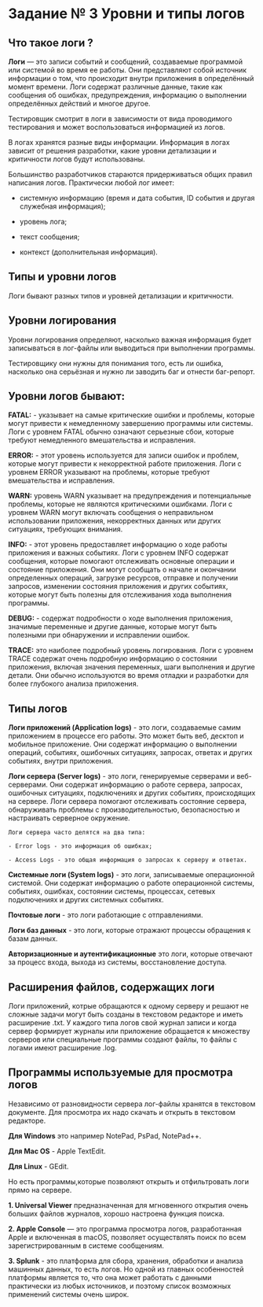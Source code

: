 # Задание № 3  Уровни и типы логов

## **Что такое логи ?**


**Логи** — это записи событий и сообщений, создаваемые программой или системой во время ее работы. Они представляют собой источник информации о том, что происходит внутри приложения в определённый момент времени. Логи содержат различные данные, такие как сообщения об ошибках, предупреждения, информацию о выполнении определённых действий и многое другое.

Тестировщик смотрит в логи в зависимости от вида проводимого тестирования и может воспользоваться информацией из логов. 

В логах хранятся разные виды информации. Информация в логах зависит от решения разработки, какие уровни детализации и критичности логов будут использованы. 

 Большинство разработчиков стараются придерживаться общих правил написания логов. Практически любой лог имеет:

- системную информацию (время и дата события, ID события и другая служебная информация);

- уровень лога;

- текст сообщения;

- контекст (дополнительная информация).

## **Типы и уровни логов**

 Логи бывают разных типов и уровней детализации и критичности. 

## Уровни логирования

Уровни логирования определяют, насколько важная информация будет записываться в лог-файлы или выводиться при выполнении программы.  

Тестировщику они нужны для понимания того, есть ли ошибка, насколько она серьёзная и нужно ли заводить баг и отнести баг-репорт.

## Уровни логов бывают: 

**FATAL:** - указывает на самые критические ошибки и проблемы, которые могут привести к немедленному завершению программы или системы. Логи с уровнем FATAL обычно означают серьезные сбои, которые требуют немедленного вмешательства и исправления. 

**ERROR:** - этот уровень используется для записи ошибок и проблем, которые могут привести к некорректной работе приложения. Логи с уровнем ERROR указывают на проблемы, которые требуют вмешательства и исправления.

**WARN:** уровень WARN указывает на предупреждения и потенциальные проблемы, которые не являются критическими ошибками. Логи с уровнем WARN могут включать сообщения о неправильном использовании приложения, некорректных данных или других ситуациях, требующих внимания.

**INFO:** - этот уровень предоставляет информацию о ходе работы приложения и важных событиях. Логи с уровнем INFO содержат сообщения, которые помогают отслеживать основные операции и состояние приложения. Они могут сообщать о начале и окончании определенных операций, загрузке ресурсов, отправке и получении запросов, изменении состояния приложения и других событиях, которые могут быть полезны для отслеживания хода выполнения программы.

**DEBUG:** - содержат подробности о ходе выполнения приложения, значимые переменные и другие данные, которые могут быть полезными при обнаружении и исправлении ошибок.

**TRACE:** это наиболее подробный уровень логирования. Логи с уровнем TRACE содержат очень подробную информацию о состоянии приложения, включая значения переменных, шаги выполнения и другие детали. Они обычно используются во время отладки и разработки для более глубокого анализа приложения.

## Типы логов

**Логи приложений (Application logs)** - это логи, создаваемые самим приложением в процессе его работы. Это может быть веб, десктоп и мобильное приложение. Они содержат информацию о выполнении операций, событиях, ошибочных ситуациях, запросах, ответах и других событиях, внутри приложения.

**Логи сервера (Server logs)** - это логи, генерируемые серверами и веб-серверами. Они содержат информацию о работе сервера, запросах, ошибочных ситуациях, подключениях и других событиях, происходящих на сервере. Логи сервера помогают отслеживать состояние сервера, обнаруживать проблемы с производительностью, безопасностью и настраивать серверное окружение.

    Логи сервера часто делятся на два типа: 

    - Error logs - это информация об ошибках;

    - Access Logs - это общая информация о запросах к серверу и ответах. 

**Системные логи (System logs)** - это логи, записываемые операционной системой. Они содержат информацию о работе операционной системы, событиях, ошибках, состоянии системы, процессах, сетевых подключениях и других системных событиях.

**Почтовые логи** - это логи работающие с отправлениями.

**Логи баз данных** - это логи, которые отражают процессы обращения к базам данных.

**Авторизационные и аутентификационные** это логи, которые отвечают за процесс входа, выхода из системы, восстановление доступа.

## Расширения файлов, содержащих логи

Логи приложений, котрые обращаются к одному серверу и решают не сложные задачи могут быть созданы в текстовом редакторе и иметь расширение .txt. У каждого типа логов свой журнал записи и когда сервер формирует журналы или приложение обращается к множеству серверов или специальные программы создают файлы, то файлы с логами имеют расширение .log.

## Программы используемые для просмотра логов

Независимо от разновидности сервера лог-файлы хранятся в текстовом документе. Для просмотра их надо скачать и открыть в текстовом редакторе. 

**Для Windows** это например NotePad, PsPad, NotePad++.

**Для Mac OS** - Apple TextEdit.

**Для Linux** - GEdit.

Но есть программы,которые позволяют открыть и отфильтровать логи прямо на сервере.

**1. Universal Viewer** предназначенная для мгновенного открытия очень больших файлов журналов, хорошо настроена функция поиска.

**2. Apple Console** — это программа просмотра логов, разработанная Apple и включенная в macOS, позволяет осуществлять поиск по всем зарегистрированным в системе сообщениям.

**3. Splunk** - это платформа для сбора, хранения, обработки и анализа машинных данных, то есть логов. Но одной из главных особенностей платформы является то, что она может работать с данными практически из любых источников, и поэтому список возможных применений системы очень широк.






